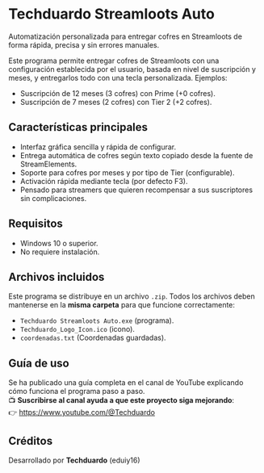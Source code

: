 # Techduardo Streamloots Auto

Automatización personalizada para entregar cofres en Streamloots de forma rápida, precisa y sin errores manuales.

Este programa permite entregar cofres de Streamloots con una configuración establecida por el usuario, basada en nivel de suscripción y meses, y entregarlos todo con una tecla personalizada.
Ejemplos:
- Suscripción de 12 meses (3 cofres) con Prime (+0 cofres).
- Suscripción de 7 meses (2 cofres) con Tier 2 (+2 cofres).

## Características principales

- Interfaz gráfica sencilla y rápida de configurar.
- Entrega automática de cofres según texto copiado desde la fuente de StreamElements.
- Soporte para cofres por meses y por tipo de Tier (configurable).
- Activación rápida mediante tecla (por defecto F3).
- Pensado para streamers que quieren recompensar a sus suscriptores sin complicaciones.

## Requisitos

- Windows 10 o superior.
- No requiere instalación.

## Archivos incluidos

Este programa se distribuye en un archivo `.zip`. Todos los archivos deben mantenerse en la **misma carpeta** para que funcione correctamente:

- `Techduardo Streamloots Auto.exe` (programa).
- `Techduardo_Logo_Icon.ico` (icono).
- `coordenadas.txt` (Coordenadas guardadas).

## Guía de uso

Se ha publicado una guía completa en el canal de YouTube explicando cómo funciona el programa paso a paso.  
📺 **Suscribirse al canal ayuda a que este proyecto siga mejorando**:  
👉 https://www.youtube.com/@Techduardo

## Créditos

Desarrollado por **Techduardo** (eduiy16)
